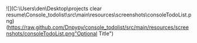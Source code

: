 ![](C:\Users\den\Desktop\projects clear resume\Console_todolist\src\main\resources\screenshots\consoleTodoList.png)(https://raw.github.com/Dnpypy/console_todolist/src/main/resources/screenshots/consoleTodoList.png"Optional Title")

[//]: # (![Alt text]&#40;/relative/path/to/img.jpg?raw=true "Optional Title"&#41;)

[//]: # (![Alt text]&#40;/relative/path/to/img.jpg?raw=true "Optional Title"&#41;)